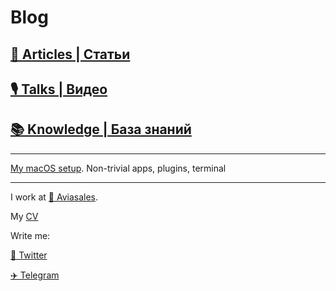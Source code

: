 # Blog

## [📄 Articles | Статьи](articles/)

## [🎙️ Talks | Видео](talks/)

## [📚 Knowledge | База знаний](knowledge/)

---

[My macOS setup](https://github.com/AgapovOne/macos-setup). Non-trivial apps, plugins, terminal

---

I work at [💙 Aviasales](https://aviasales.ru). 

My [CV](cv.pdf)

Write me:

[🔵 Twitter](https://twitter.com/agapov_one)

[✈️ Telegram](https://t.me/agapov_one)
